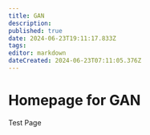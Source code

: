 ```yaml
---
title: GAN
description: 
published: true
date: 2024-06-23T19:11:17.833Z
tags: 
editor: markdown
dateCreated: 2024-06-23T07:11:05.376Z
---
```


# Homepage for GAN

Test Page